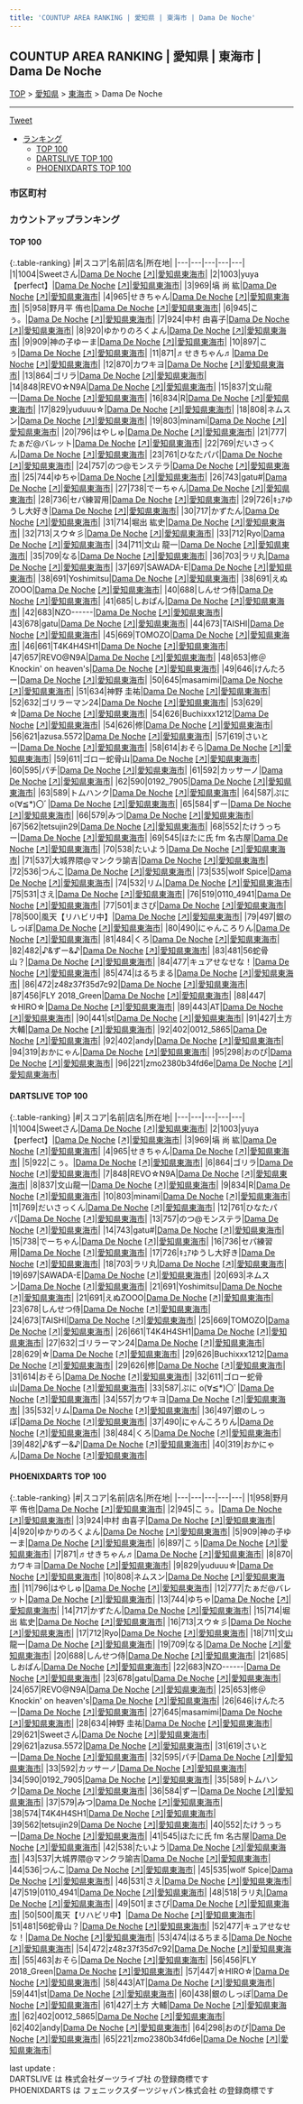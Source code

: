 ```yaml
---
title: 'COUNTUP AREA RANKING | 愛知県 | 東海市 | Dama De Noche'
---
```

## COUNTUP AREA RANKING | 愛知県 | 東海市 | Dama De Noche

[TOP](/darts/rank/) > [愛知県](/darts/rank/愛知県/) > [東海市](/darts/rank/愛知県/東海市/) > Dama De Noche

___

<a href="https://twitter.com/share?ref_src=twsrc%5Etfw" data-text="COUNTUP AREA RANKING | 愛知県東海市Dama De Noche" class="twitter-share-button" data-hashtags="DARTSLIVE,PHOENIXDARTS,darts,ダーツ" data-show-count="false">Tweet</a>

* [ランキング](#カウントアップランキング)
    * [TOP 100](#top-100)
    * [DARTSLIVE TOP 100](#dartslive-top-100)
    * [PHOENIXDARTS TOP 100](#phoenixdarts-top-100)

### 市区町村

<ul>

</ul>

### カウントアップランキング

#### TOP 100



{:.table-ranking}
|#|スコア|名前|店名|所在地|
|---|---|---|---|---|
|1|1004|<span class="rank-name-dl">Sweetさん</span>|<a href="/darts/rank/shops/6911cf3adf3dce3d0d9b047a20a7ba1e.html">Dama De Noche</a> <a href="https://search.dartslive.com/jp/shop/6911cf3adf3dce3d0d9b047a20a7ba1e">[↗]</a>|<a href="/darts/rank/愛知県/東海市">愛知県東海市</a>|
|2|1003|<span class="rank-name-dl">yuya【perfect】</span>|<a href="/darts/rank/shops/6911cf3adf3dce3d0d9b047a20a7ba1e.html">Dama De Noche</a> <a href="https://search.dartslive.com/jp/shop/6911cf3adf3dce3d0d9b047a20a7ba1e">[↗]</a>|<a href="/darts/rank/愛知県/東海市">愛知県東海市</a>|
|3|969|<span class="rank-name-dl">塙 尚 紘</span>|<a href="/darts/rank/shops/6911cf3adf3dce3d0d9b047a20a7ba1e.html">Dama De Noche</a> <a href="https://search.dartslive.com/jp/shop/6911cf3adf3dce3d0d9b047a20a7ba1e">[↗]</a>|<a href="/darts/rank/愛知県/東海市">愛知県東海市</a>|
|4|965|<span class="rank-name-dl">せきちゃん</span>|<a href="/darts/rank/shops/6911cf3adf3dce3d0d9b047a20a7ba1e.html">Dama De Noche</a> <a href="https://search.dartslive.com/jp/shop/6911cf3adf3dce3d0d9b047a20a7ba1e">[↗]</a>|<a href="/darts/rank/愛知県/東海市">愛知県東海市</a>|
|5|958|<span class="rank-name-pd"><span class="pro-icon-pd"></span>野月平 侑也</span>|<a href="/darts/rank/shops/89949.html">Dama De Noche</a> <a href="https://vs.phoenixdarts.com/jp/shop/shopDetailInfo/s_89949?s_seq=89949">[↗]</a>|<a href="/darts/rank/愛知県/東海市">愛知県東海市</a>|
|6|945|<span class="rank-name-pd">こぅ。</span>|<a href="/darts/rank/shops/89949.html">Dama De Noche</a> <a href="https://vs.phoenixdarts.com/jp/shop/shopDetailInfo/s_89949?s_seq=89949">[↗]</a>|<a href="/darts/rank/愛知県/東海市">愛知県東海市</a>|
|7|924|<span class="rank-name-pd"><span class="pro-icon-pd"></span>中村 由喜子</span>|<a href="/darts/rank/shops/89949.html">Dama De Noche</a> <a href="https://vs.phoenixdarts.com/jp/shop/shopDetailInfo/s_89949?s_seq=89949">[↗]</a>|<a href="/darts/rank/愛知県/東海市">愛知県東海市</a>|
|8|920|<span class="rank-name-pd">ゆかりのろくよん</span>|<a href="/darts/rank/shops/89949.html">Dama De Noche</a> <a href="https://vs.phoenixdarts.com/jp/shop/shopDetailInfo/s_89949?s_seq=89949">[↗]</a>|<a href="/darts/rank/愛知県/東海市">愛知県東海市</a>|
|9|909|<span class="rank-name-pd">神の子ゆーま</span>|<a href="/darts/rank/shops/89949.html">Dama De Noche</a> <a href="https://vs.phoenixdarts.com/jp/shop/shopDetailInfo/s_89949?s_seq=89949">[↗]</a>|<a href="/darts/rank/愛知県/東海市">愛知県東海市</a>|
|10|897|<span class="rank-name-pd">こぅ</span>|<a href="/darts/rank/shops/89949.html">Dama De Noche</a> <a href="https://vs.phoenixdarts.com/jp/shop/shopDetailInfo/s_89949?s_seq=89949">[↗]</a>|<a href="/darts/rank/愛知県/東海市">愛知県東海市</a>|
|11|871|<span class="rank-name-pd">♬せきちゃん♬</span>|<a href="/darts/rank/shops/89949.html">Dama De Noche</a> <a href="https://vs.phoenixdarts.com/jp/shop/shopDetailInfo/s_89949?s_seq=89949">[↗]</a>|<a href="/darts/rank/愛知県/東海市">愛知県東海市</a>|
|12|870|<span class="rank-name-pd">カワキヨ</span>|<a href="/darts/rank/shops/89949.html">Dama De Noche</a> <a href="https://vs.phoenixdarts.com/jp/shop/shopDetailInfo/s_89949?s_seq=89949">[↗]</a>|<a href="/darts/rank/愛知県/東海市">愛知県東海市</a>|
|13|864|<span class="rank-name-dl">ゴリラ</span>|<a href="/darts/rank/shops/6911cf3adf3dce3d0d9b047a20a7ba1e.html">Dama De Noche</a> <a href="https://search.dartslive.com/jp/shop/6911cf3adf3dce3d0d9b047a20a7ba1e">[↗]</a>|<a href="/darts/rank/愛知県/東海市">愛知県東海市</a>|
|14|848|<span class="rank-name-dl">REVO☆N9A</span>|<a href="/darts/rank/shops/6911cf3adf3dce3d0d9b047a20a7ba1e.html">Dama De Noche</a> <a href="https://search.dartslive.com/jp/shop/6911cf3adf3dce3d0d9b047a20a7ba1e">[↗]</a>|<a href="/darts/rank/愛知県/東海市">愛知県東海市</a>|
|15|837|<span class="rank-name-dl">文山龍一</span>|<a href="/darts/rank/shops/6911cf3adf3dce3d0d9b047a20a7ba1e.html">Dama De Noche</a> <a href="https://search.dartslive.com/jp/shop/6911cf3adf3dce3d0d9b047a20a7ba1e">[↗]</a>|<a href="/darts/rank/愛知県/東海市">愛知県東海市</a>|
|16|834|<span class="rank-name-dl">R</span>|<a href="/darts/rank/shops/6911cf3adf3dce3d0d9b047a20a7ba1e.html">Dama De Noche</a> <a href="https://search.dartslive.com/jp/shop/6911cf3adf3dce3d0d9b047a20a7ba1e">[↗]</a>|<a href="/darts/rank/愛知県/東海市">愛知県東海市</a>|
|17|829|<span class="rank-name-pd">yuduuu☆</span>|<a href="/darts/rank/shops/89949.html">Dama De Noche</a> <a href="https://vs.phoenixdarts.com/jp/shop/shopDetailInfo/s_89949?s_seq=89949">[↗]</a>|<a href="/darts/rank/愛知県/東海市">愛知県東海市</a>|
|18|808|<span class="rank-name-pd">ネムスン</span>|<a href="/darts/rank/shops/89949.html">Dama De Noche</a> <a href="https://vs.phoenixdarts.com/jp/shop/shopDetailInfo/s_89949?s_seq=89949">[↗]</a>|<a href="/darts/rank/愛知県/東海市">愛知県東海市</a>|
|19|803|<span class="rank-name-dl">minami</span>|<a href="/darts/rank/shops/6911cf3adf3dce3d0d9b047a20a7ba1e.html">Dama De Noche</a> <a href="https://search.dartslive.com/jp/shop/6911cf3adf3dce3d0d9b047a20a7ba1e">[↗]</a>|<a href="/darts/rank/愛知県/東海市">愛知県東海市</a>|
|20|796|<span class="rank-name-pd">はやしゅ</span>|<a href="/darts/rank/shops/89949.html">Dama De Noche</a> <a href="https://vs.phoenixdarts.com/jp/shop/shopDetailInfo/s_89949?s_seq=89949">[↗]</a>|<a href="/darts/rank/愛知県/東海市">愛知県東海市</a>|
|21|777|<span class="rank-name-pd">たぁだ@バレット</span>|<a href="/darts/rank/shops/89949.html">Dama De Noche</a> <a href="https://vs.phoenixdarts.com/jp/shop/shopDetailInfo/s_89949?s_seq=89949">[↗]</a>|<a href="/darts/rank/愛知県/東海市">愛知県東海市</a>|
|22|769|<span class="rank-name-dl">だいさっくん</span>|<a href="/darts/rank/shops/6911cf3adf3dce3d0d9b047a20a7ba1e.html">Dama De Noche</a> <a href="https://search.dartslive.com/jp/shop/6911cf3adf3dce3d0d9b047a20a7ba1e">[↗]</a>|<a href="/darts/rank/愛知県/東海市">愛知県東海市</a>|
|23|761|<span class="rank-name-dl">ひなたパパ</span>|<a href="/darts/rank/shops/6911cf3adf3dce3d0d9b047a20a7ba1e.html">Dama De Noche</a> <a href="https://search.dartslive.com/jp/shop/6911cf3adf3dce3d0d9b047a20a7ba1e">[↗]</a>|<a href="/darts/rank/愛知県/東海市">愛知県東海市</a>|
|24|757|<span class="rank-name-dl">のつ@モンステラ</span>|<a href="/darts/rank/shops/6911cf3adf3dce3d0d9b047a20a7ba1e.html">Dama De Noche</a> <a href="https://search.dartslive.com/jp/shop/6911cf3adf3dce3d0d9b047a20a7ba1e">[↗]</a>|<a href="/darts/rank/愛知県/東海市">愛知県東海市</a>|
|25|744|<span class="rank-name-pd">ゆちゃ</span>|<a href="/darts/rank/shops/89949.html">Dama De Noche</a> <a href="https://vs.phoenixdarts.com/jp/shop/shopDetailInfo/s_89949?s_seq=89949">[↗]</a>|<a href="/darts/rank/愛知県/東海市">愛知県東海市</a>|
|26|743|<span class="rank-name-dl">gatu#</span>|<a href="/darts/rank/shops/6911cf3adf3dce3d0d9b047a20a7ba1e.html">Dama De Noche</a> <a href="https://search.dartslive.com/jp/shop/6911cf3adf3dce3d0d9b047a20a7ba1e">[↗]</a>|<a href="/darts/rank/愛知県/東海市">愛知県東海市</a>|
|27|738|<span class="rank-name-dl">でーちゃん</span>|<a href="/darts/rank/shops/6911cf3adf3dce3d0d9b047a20a7ba1e.html">Dama De Noche</a> <a href="https://search.dartslive.com/jp/shop/6911cf3adf3dce3d0d9b047a20a7ba1e">[↗]</a>|<a href="/darts/rank/愛知県/東海市">愛知県東海市</a>|
|28|736|<span class="rank-name-dl">セパ練習用</span>|<a href="/darts/rank/shops/6911cf3adf3dce3d0d9b047a20a7ba1e.html">Dama De Noche</a> <a href="https://search.dartslive.com/jp/shop/6911cf3adf3dce3d0d9b047a20a7ba1e">[↗]</a>|<a href="/darts/rank/愛知県/東海市">愛知県東海市</a>|
|29|726|<span class="rank-name-dl">ｷｭｱゆうし大好き</span>|<a href="/darts/rank/shops/6911cf3adf3dce3d0d9b047a20a7ba1e.html">Dama De Noche</a> <a href="https://search.dartslive.com/jp/shop/6911cf3adf3dce3d0d9b047a20a7ba1e">[↗]</a>|<a href="/darts/rank/愛知県/東海市">愛知県東海市</a>|
|30|717|<span class="rank-name-pd">かずたん</span>|<a href="/darts/rank/shops/89949.html">Dama De Noche</a> <a href="https://vs.phoenixdarts.com/jp/shop/shopDetailInfo/s_89949?s_seq=89949">[↗]</a>|<a href="/darts/rank/愛知県/東海市">愛知県東海市</a>|
|31|714|<span class="rank-name-pd">堀出 紘史</span>|<a href="/darts/rank/shops/89949.html">Dama De Noche</a> <a href="https://vs.phoenixdarts.com/jp/shop/shopDetailInfo/s_89949?s_seq=89949">[↗]</a>|<a href="/darts/rank/愛知県/東海市">愛知県東海市</a>|
|32|713|<span class="rank-name-pd">スウ☆彡</span>|<a href="/darts/rank/shops/89949.html">Dama De Noche</a> <a href="https://vs.phoenixdarts.com/jp/shop/shopDetailInfo/s_89949?s_seq=89949">[↗]</a>|<a href="/darts/rank/愛知県/東海市">愛知県東海市</a>|
|33|712|<span class="rank-name-pd">Ryo</span>|<a href="/darts/rank/shops/89949.html">Dama De Noche</a> <a href="https://vs.phoenixdarts.com/jp/shop/shopDetailInfo/s_89949?s_seq=89949">[↗]</a>|<a href="/darts/rank/愛知県/東海市">愛知県東海市</a>|
|34|711|<span class="rank-name-pd">文山 龍一</span>|<a href="/darts/rank/shops/89949.html">Dama De Noche</a> <a href="https://vs.phoenixdarts.com/jp/shop/shopDetailInfo/s_89949?s_seq=89949">[↗]</a>|<a href="/darts/rank/愛知県/東海市">愛知県東海市</a>|
|35|709|<span class="rank-name-pd">なる</span>|<a href="/darts/rank/shops/89949.html">Dama De Noche</a> <a href="https://vs.phoenixdarts.com/jp/shop/shopDetailInfo/s_89949?s_seq=89949">[↗]</a>|<a href="/darts/rank/愛知県/東海市">愛知県東海市</a>|
|36|703|<span class="rank-name-dl">ラリ丸</span>|<a href="/darts/rank/shops/6911cf3adf3dce3d0d9b047a20a7ba1e.html">Dama De Noche</a> <a href="https://search.dartslive.com/jp/shop/6911cf3adf3dce3d0d9b047a20a7ba1e">[↗]</a>|<a href="/darts/rank/愛知県/東海市">愛知県東海市</a>|
|37|697|<span class="rank-name-dl">SAWADA-E</span>|<a href="/darts/rank/shops/6911cf3adf3dce3d0d9b047a20a7ba1e.html">Dama De Noche</a> <a href="https://search.dartslive.com/jp/shop/6911cf3adf3dce3d0d9b047a20a7ba1e">[↗]</a>|<a href="/darts/rank/愛知県/東海市">愛知県東海市</a>|
|38|691|<span class="rank-name-dl">Yoshimitsu</span>|<a href="/darts/rank/shops/6911cf3adf3dce3d0d9b047a20a7ba1e.html">Dama De Noche</a> <a href="https://search.dartslive.com/jp/shop/6911cf3adf3dce3d0d9b047a20a7ba1e">[↗]</a>|<a href="/darts/rank/愛知県/東海市">愛知県東海市</a>|
|38|691|<span class="rank-name-dl">えぬZOOO</span>|<a href="/darts/rank/shops/6911cf3adf3dce3d0d9b047a20a7ba1e.html">Dama De Noche</a> <a href="https://search.dartslive.com/jp/shop/6911cf3adf3dce3d0d9b047a20a7ba1e">[↗]</a>|<a href="/darts/rank/愛知県/東海市">愛知県東海市</a>|
|40|688|<span class="rank-name-pd">しんせつ侍</span>|<a href="/darts/rank/shops/89949.html">Dama De Noche</a> <a href="https://vs.phoenixdarts.com/jp/shop/shopDetailInfo/s_89949?s_seq=89949">[↗]</a>|<a href="/darts/rank/愛知県/東海市">愛知県東海市</a>|
|41|685|<span class="rank-name-pd">しおぱん</span>|<a href="/darts/rank/shops/89949.html">Dama De Noche</a> <a href="https://vs.phoenixdarts.com/jp/shop/shopDetailInfo/s_89949?s_seq=89949">[↗]</a>|<a href="/darts/rank/愛知県/東海市">愛知県東海市</a>|
|42|683|<span class="rank-name-pd">NZO------</span>|<a href="/darts/rank/shops/89949.html">Dama De Noche</a> <a href="https://vs.phoenixdarts.com/jp/shop/shopDetailInfo/s_89949?s_seq=89949">[↗]</a>|<a href="/darts/rank/愛知県/東海市">愛知県東海市</a>|
|43|678|<span class="rank-name-pd">gatu</span>|<a href="/darts/rank/shops/89949.html">Dama De Noche</a> <a href="https://vs.phoenixdarts.com/jp/shop/shopDetailInfo/s_89949?s_seq=89949">[↗]</a>|<a href="/darts/rank/愛知県/東海市">愛知県東海市</a>|
|44|673|<span class="rank-name-dl">TAISHI</span>|<a href="/darts/rank/shops/6911cf3adf3dce3d0d9b047a20a7ba1e.html">Dama De Noche</a> <a href="https://search.dartslive.com/jp/shop/6911cf3adf3dce3d0d9b047a20a7ba1e">[↗]</a>|<a href="/darts/rank/愛知県/東海市">愛知県東海市</a>|
|45|669|<span class="rank-name-dl">TOMOZO</span>|<a href="/darts/rank/shops/6911cf3adf3dce3d0d9b047a20a7ba1e.html">Dama De Noche</a> <a href="https://search.dartslive.com/jp/shop/6911cf3adf3dce3d0d9b047a20a7ba1e">[↗]</a>|<a href="/darts/rank/愛知県/東海市">愛知県東海市</a>|
|46|661|<span class="rank-name-dl">T4K4H4SH1</span>|<a href="/darts/rank/shops/6911cf3adf3dce3d0d9b047a20a7ba1e.html">Dama De Noche</a> <a href="https://search.dartslive.com/jp/shop/6911cf3adf3dce3d0d9b047a20a7ba1e">[↗]</a>|<a href="/darts/rank/愛知県/東海市">愛知県東海市</a>|
|47|657|<span class="rank-name-pd">REVO@N9A</span>|<a href="/darts/rank/shops/89949.html">Dama De Noche</a> <a href="https://vs.phoenixdarts.com/jp/shop/shopDetailInfo/s_89949?s_seq=89949">[↗]</a>|<a href="/darts/rank/愛知県/東海市">愛知県東海市</a>|
|48|653|<span class="rank-name-pd">修＠Knockin&#x27; on heaven&#x27;s</span>|<a href="/darts/rank/shops/89949.html">Dama De Noche</a> <a href="https://vs.phoenixdarts.com/jp/shop/shopDetailInfo/s_89949?s_seq=89949">[↗]</a>|<a href="/darts/rank/愛知県/東海市">愛知県東海市</a>|
|49|646|<span class="rank-name-pd">けんたろー</span>|<a href="/darts/rank/shops/89949.html">Dama De Noche</a> <a href="https://vs.phoenixdarts.com/jp/shop/shopDetailInfo/s_89949?s_seq=89949">[↗]</a>|<a href="/darts/rank/愛知県/東海市">愛知県東海市</a>|
|50|645|<span class="rank-name-pd">masamimi</span>|<a href="/darts/rank/shops/89949.html">Dama De Noche</a> <a href="https://vs.phoenixdarts.com/jp/shop/shopDetailInfo/s_89949?s_seq=89949">[↗]</a>|<a href="/darts/rank/愛知県/東海市">愛知県東海市</a>|
|51|634|<span class="rank-name-pd">神野 圭祐</span>|<a href="/darts/rank/shops/89949.html">Dama De Noche</a> <a href="https://vs.phoenixdarts.com/jp/shop/shopDetailInfo/s_89949?s_seq=89949">[↗]</a>|<a href="/darts/rank/愛知県/東海市">愛知県東海市</a>|
|52|632|<span class="rank-name-dl">ゴリラーマン24</span>|<a href="/darts/rank/shops/6911cf3adf3dce3d0d9b047a20a7ba1e.html">Dama De Noche</a> <a href="https://search.dartslive.com/jp/shop/6911cf3adf3dce3d0d9b047a20a7ba1e">[↗]</a>|<a href="/darts/rank/愛知県/東海市">愛知県東海市</a>|
|53|629|<span class="rank-name-dl">☆</span>|<a href="/darts/rank/shops/6911cf3adf3dce3d0d9b047a20a7ba1e.html">Dama De Noche</a> <a href="https://search.dartslive.com/jp/shop/6911cf3adf3dce3d0d9b047a20a7ba1e">[↗]</a>|<a href="/darts/rank/愛知県/東海市">愛知県東海市</a>|
|54|626|<span class="rank-name-dl">Buchixxx1212</span>|<a href="/darts/rank/shops/6911cf3adf3dce3d0d9b047a20a7ba1e.html">Dama De Noche</a> <a href="https://search.dartslive.com/jp/shop/6911cf3adf3dce3d0d9b047a20a7ba1e">[↗]</a>|<a href="/darts/rank/愛知県/東海市">愛知県東海市</a>|
|54|626|<span class="rank-name-dl">修</span>|<a href="/darts/rank/shops/6911cf3adf3dce3d0d9b047a20a7ba1e.html">Dama De Noche</a> <a href="https://search.dartslive.com/jp/shop/6911cf3adf3dce3d0d9b047a20a7ba1e">[↗]</a>|<a href="/darts/rank/愛知県/東海市">愛知県東海市</a>|
|56|621|<span class="rank-name-pd">azusa.5572</span>|<a href="/darts/rank/shops/89949.html">Dama De Noche</a> <a href="https://vs.phoenixdarts.com/jp/shop/shopDetailInfo/s_89949?s_seq=89949">[↗]</a>|<a href="/darts/rank/愛知県/東海市">愛知県東海市</a>|
|57|619|<span class="rank-name-pd">さいとー</span>|<a href="/darts/rank/shops/89949.html">Dama De Noche</a> <a href="https://vs.phoenixdarts.com/jp/shop/shopDetailInfo/s_89949?s_seq=89949">[↗]</a>|<a href="/darts/rank/愛知県/東海市">愛知県東海市</a>|
|58|614|<span class="rank-name-dl">おそら</span>|<a href="/darts/rank/shops/6911cf3adf3dce3d0d9b047a20a7ba1e.html">Dama De Noche</a> <a href="https://search.dartslive.com/jp/shop/6911cf3adf3dce3d0d9b047a20a7ba1e">[↗]</a>|<a href="/darts/rank/愛知県/東海市">愛知県東海市</a>|
|59|611|<span class="rank-name-dl">ゴロー蛇骨山</span>|<a href="/darts/rank/shops/6911cf3adf3dce3d0d9b047a20a7ba1e.html">Dama De Noche</a> <a href="https://search.dartslive.com/jp/shop/6911cf3adf3dce3d0d9b047a20a7ba1e">[↗]</a>|<a href="/darts/rank/愛知県/東海市">愛知県東海市</a>|
|60|595|<span class="rank-name-pd">パチ</span>|<a href="/darts/rank/shops/89949.html">Dama De Noche</a> <a href="https://vs.phoenixdarts.com/jp/shop/shopDetailInfo/s_89949?s_seq=89949">[↗]</a>|<a href="/darts/rank/愛知県/東海市">愛知県東海市</a>|
|61|592|<span class="rank-name-pd">カッサーノ</span>|<a href="/darts/rank/shops/89949.html">Dama De Noche</a> <a href="https://vs.phoenixdarts.com/jp/shop/shopDetailInfo/s_89949?s_seq=89949">[↗]</a>|<a href="/darts/rank/愛知県/東海市">愛知県東海市</a>|
|62|590|<span class="rank-name-pd">0192_7905</span>|<a href="/darts/rank/shops/89949.html">Dama De Noche</a> <a href="https://vs.phoenixdarts.com/jp/shop/shopDetailInfo/s_89949?s_seq=89949">[↗]</a>|<a href="/darts/rank/愛知県/東海市">愛知県東海市</a>|
|63|589|<span class="rank-name-pd">トムハンク</span>|<a href="/darts/rank/shops/89949.html">Dama De Noche</a> <a href="https://vs.phoenixdarts.com/jp/shop/shopDetailInfo/s_89949?s_seq=89949">[↗]</a>|<a href="/darts/rank/愛知県/東海市">愛知県東海市</a>|
|64|587|<span class="rank-name-dl">ぷに o(∀≦*)〇ﾞ</span>|<a href="/darts/rank/shops/6911cf3adf3dce3d0d9b047a20a7ba1e.html">Dama De Noche</a> <a href="https://search.dartslive.com/jp/shop/6911cf3adf3dce3d0d9b047a20a7ba1e">[↗]</a>|<a href="/darts/rank/愛知県/東海市">愛知県東海市</a>|
|65|584|<span class="rank-name-pd">ずー</span>|<a href="/darts/rank/shops/89949.html">Dama De Noche</a> <a href="https://vs.phoenixdarts.com/jp/shop/shopDetailInfo/s_89949?s_seq=89949">[↗]</a>|<a href="/darts/rank/愛知県/東海市">愛知県東海市</a>|
|66|579|<span class="rank-name-pd">みつ</span>|<a href="/darts/rank/shops/89949.html">Dama De Noche</a> <a href="https://vs.phoenixdarts.com/jp/shop/shopDetailInfo/s_89949?s_seq=89949">[↗]</a>|<a href="/darts/rank/愛知県/東海市">愛知県東海市</a>|
|67|562|<span class="rank-name-pd">tetsujin29</span>|<a href="/darts/rank/shops/89949.html">Dama De Noche</a> <a href="https://vs.phoenixdarts.com/jp/shop/shopDetailInfo/s_89949?s_seq=89949">[↗]</a>|<a href="/darts/rank/愛知県/東海市">愛知県東海市</a>|
|68|552|<span class="rank-name-pd">たけうっちー</span>|<a href="/darts/rank/shops/89949.html">Dama De Noche</a> <a href="https://vs.phoenixdarts.com/jp/shop/shopDetailInfo/s_89949?s_seq=89949">[↗]</a>|<a href="/darts/rank/愛知県/東海市">愛知県東海市</a>|
|69|545|<span class="rank-name-pd">ほたに氏 fm 名古屋</span>|<a href="/darts/rank/shops/89949.html">Dama De Noche</a> <a href="https://vs.phoenixdarts.com/jp/shop/shopDetailInfo/s_89949?s_seq=89949">[↗]</a>|<a href="/darts/rank/愛知県/東海市">愛知県東海市</a>|
|70|538|<span class="rank-name-pd">たいよう</span>|<a href="/darts/rank/shops/89949.html">Dama De Noche</a> <a href="https://vs.phoenixdarts.com/jp/shop/shopDetailInfo/s_89949?s_seq=89949">[↗]</a>|<a href="/darts/rank/愛知県/東海市">愛知県東海市</a>|
|71|537|<span class="rank-name-pd">大城界隈@マンクラ諭吉</span>|<a href="/darts/rank/shops/89949.html">Dama De Noche</a> <a href="https://vs.phoenixdarts.com/jp/shop/shopDetailInfo/s_89949?s_seq=89949">[↗]</a>|<a href="/darts/rank/愛知県/東海市">愛知県東海市</a>|
|72|536|<span class="rank-name-pd">つんこ</span>|<a href="/darts/rank/shops/89949.html">Dama De Noche</a> <a href="https://vs.phoenixdarts.com/jp/shop/shopDetailInfo/s_89949?s_seq=89949">[↗]</a>|<a href="/darts/rank/愛知県/東海市">愛知県東海市</a>|
|73|535|<span class="rank-name-pd">wolf Spice</span>|<a href="/darts/rank/shops/89949.html">Dama De Noche</a> <a href="https://vs.phoenixdarts.com/jp/shop/shopDetailInfo/s_89949?s_seq=89949">[↗]</a>|<a href="/darts/rank/愛知県/東海市">愛知県東海市</a>|
|74|532|<span class="rank-name-dl">リム</span>|<a href="/darts/rank/shops/6911cf3adf3dce3d0d9b047a20a7ba1e.html">Dama De Noche</a> <a href="https://search.dartslive.com/jp/shop/6911cf3adf3dce3d0d9b047a20a7ba1e">[↗]</a>|<a href="/darts/rank/愛知県/東海市">愛知県東海市</a>|
|75|531|<span class="rank-name-pd">さえ</span>|<a href="/darts/rank/shops/89949.html">Dama De Noche</a> <a href="https://vs.phoenixdarts.com/jp/shop/shopDetailInfo/s_89949?s_seq=89949">[↗]</a>|<a href="/darts/rank/愛知県/東海市">愛知県東海市</a>|
|76|519|<span class="rank-name-pd">0110_4941</span>|<a href="/darts/rank/shops/89949.html">Dama De Noche</a> <a href="https://vs.phoenixdarts.com/jp/shop/shopDetailInfo/s_89949?s_seq=89949">[↗]</a>|<a href="/darts/rank/愛知県/東海市">愛知県東海市</a>|
|77|501|<span class="rank-name-pd">まさぴ</span>|<a href="/darts/rank/shops/89949.html">Dama De Noche</a> <a href="https://vs.phoenixdarts.com/jp/shop/shopDetailInfo/s_89949?s_seq=89949">[↗]</a>|<a href="/darts/rank/愛知県/東海市">愛知県東海市</a>|
|78|500|<span class="rank-name-pd">風天【リハビリ中】</span>|<a href="/darts/rank/shops/89949.html">Dama De Noche</a> <a href="https://vs.phoenixdarts.com/jp/shop/shopDetailInfo/s_89949?s_seq=89949">[↗]</a>|<a href="/darts/rank/愛知県/東海市">愛知県東海市</a>|
|79|497|<span class="rank-name-dl">銀のしっぽ</span>|<a href="/darts/rank/shops/6911cf3adf3dce3d0d9b047a20a7ba1e.html">Dama De Noche</a> <a href="https://search.dartslive.com/jp/shop/6911cf3adf3dce3d0d9b047a20a7ba1e">[↗]</a>|<a href="/darts/rank/愛知県/東海市">愛知県東海市</a>|
|80|490|<span class="rank-name-dl">にゃんころりん</span>|<a href="/darts/rank/shops/6911cf3adf3dce3d0d9b047a20a7ba1e.html">Dama De Noche</a> <a href="https://search.dartslive.com/jp/shop/6911cf3adf3dce3d0d9b047a20a7ba1e">[↗]</a>|<a href="/darts/rank/愛知県/東海市">愛知県東海市</a>|
|81|484|<span class="rank-name-dl">くろ</span>|<a href="/darts/rank/shops/6911cf3adf3dce3d0d9b047a20a7ba1e.html">Dama De Noche</a> <a href="https://search.dartslive.com/jp/shop/6911cf3adf3dce3d0d9b047a20a7ba1e">[↗]</a>|<a href="/darts/rank/愛知県/東海市">愛知県東海市</a>|
|82|482|<span class="rank-name-dl">♪&amp;ずー&amp;♪</span>|<a href="/darts/rank/shops/6911cf3adf3dce3d0d9b047a20a7ba1e.html">Dama De Noche</a> <a href="https://search.dartslive.com/jp/shop/6911cf3adf3dce3d0d9b047a20a7ba1e">[↗]</a>|<a href="/darts/rank/愛知県/東海市">愛知県東海市</a>|
|83|481|<span class="rank-name-pd">56蛇骨山？</span>|<a href="/darts/rank/shops/89949.html">Dama De Noche</a> <a href="https://vs.phoenixdarts.com/jp/shop/shopDetailInfo/s_89949?s_seq=89949">[↗]</a>|<a href="/darts/rank/愛知県/東海市">愛知県東海市</a>|
|84|477|<span class="rank-name-pd">キュアせなせな！</span>|<a href="/darts/rank/shops/89949.html">Dama De Noche</a> <a href="https://vs.phoenixdarts.com/jp/shop/shopDetailInfo/s_89949?s_seq=89949">[↗]</a>|<a href="/darts/rank/愛知県/東海市">愛知県東海市</a>|
|85|474|<span class="rank-name-pd">はるちまる</span>|<a href="/darts/rank/shops/89949.html">Dama De Noche</a> <a href="https://vs.phoenixdarts.com/jp/shop/shopDetailInfo/s_89949?s_seq=89949">[↗]</a>|<a href="/darts/rank/愛知県/東海市">愛知県東海市</a>|
|86|472|<span class="rank-name-pd">z48z37f35d7c92</span>|<a href="/darts/rank/shops/89949.html">Dama De Noche</a> <a href="https://vs.phoenixdarts.com/jp/shop/shopDetailInfo/s_89949?s_seq=89949">[↗]</a>|<a href="/darts/rank/愛知県/東海市">愛知県東海市</a>|
|87|456|<span class="rank-name-pd">FLY 2018_Green</span>|<a href="/darts/rank/shops/89949.html">Dama De Noche</a> <a href="https://vs.phoenixdarts.com/jp/shop/shopDetailInfo/s_89949?s_seq=89949">[↗]</a>|<a href="/darts/rank/愛知県/東海市">愛知県東海市</a>|
|88|447|<span class="rank-name-pd">☆HIRO☆</span>|<a href="/darts/rank/shops/89949.html">Dama De Noche</a> <a href="https://vs.phoenixdarts.com/jp/shop/shopDetailInfo/s_89949?s_seq=89949">[↗]</a>|<a href="/darts/rank/愛知県/東海市">愛知県東海市</a>|
|89|443|<span class="rank-name-pd">AT</span>|<a href="/darts/rank/shops/89949.html">Dama De Noche</a> <a href="https://vs.phoenixdarts.com/jp/shop/shopDetailInfo/s_89949?s_seq=89949">[↗]</a>|<a href="/darts/rank/愛知県/東海市">愛知県東海市</a>|
|90|441|<span class="rank-name-pd">st</span>|<a href="/darts/rank/shops/89949.html">Dama De Noche</a> <a href="https://vs.phoenixdarts.com/jp/shop/shopDetailInfo/s_89949?s_seq=89949">[↗]</a>|<a href="/darts/rank/愛知県/東海市">愛知県東海市</a>|
|91|427|<span class="rank-name-pd"><span class="pro-icon-pd"></span>土方 大輔</span>|<a href="/darts/rank/shops/89949.html">Dama De Noche</a> <a href="https://vs.phoenixdarts.com/jp/shop/shopDetailInfo/s_89949?s_seq=89949">[↗]</a>|<a href="/darts/rank/愛知県/東海市">愛知県東海市</a>|
|92|402|<span class="rank-name-pd">0012_5865</span>|<a href="/darts/rank/shops/89949.html">Dama De Noche</a> <a href="https://vs.phoenixdarts.com/jp/shop/shopDetailInfo/s_89949?s_seq=89949">[↗]</a>|<a href="/darts/rank/愛知県/東海市">愛知県東海市</a>|
|92|402|<span class="rank-name-pd">andy</span>|<a href="/darts/rank/shops/89949.html">Dama De Noche</a> <a href="https://vs.phoenixdarts.com/jp/shop/shopDetailInfo/s_89949?s_seq=89949">[↗]</a>|<a href="/darts/rank/愛知県/東海市">愛知県東海市</a>|
|94|319|<span class="rank-name-dl">おかにゃん</span>|<a href="/darts/rank/shops/6911cf3adf3dce3d0d9b047a20a7ba1e.html">Dama De Noche</a> <a href="https://search.dartslive.com/jp/shop/6911cf3adf3dce3d0d9b047a20a7ba1e">[↗]</a>|<a href="/darts/rank/愛知県/東海市">愛知県東海市</a>|
|95|298|<span class="rank-name-pd">おのぴ</span>|<a href="/darts/rank/shops/89949.html">Dama De Noche</a> <a href="https://vs.phoenixdarts.com/jp/shop/shopDetailInfo/s_89949?s_seq=89949">[↗]</a>|<a href="/darts/rank/愛知県/東海市">愛知県東海市</a>|
|96|221|<span class="rank-name-pd">zmo2380b34fd6e</span>|<a href="/darts/rank/shops/89949.html">Dama De Noche</a> <a href="https://vs.phoenixdarts.com/jp/shop/shopDetailInfo/s_89949?s_seq=89949">[↗]</a>|<a href="/darts/rank/愛知県/東海市">愛知県東海市</a>|


#### DARTSLIVE TOP 100



{:.table-ranking}
|#|スコア|名前|店名|所在地|
|---|---|---|---|---|
|1|1004|<span class="rank-name-dl">Sweetさん</span>|<a href="/darts/rank/shops/6911cf3adf3dce3d0d9b047a20a7ba1e.html">Dama De Noche</a> <a href="https://search.dartslive.com/jp/shop/6911cf3adf3dce3d0d9b047a20a7ba1e">[↗]</a>|<a href="/darts/rank/愛知県/東海市">愛知県東海市</a>|
|2|1003|<span class="rank-name-dl">yuya【perfect】</span>|<a href="/darts/rank/shops/6911cf3adf3dce3d0d9b047a20a7ba1e.html">Dama De Noche</a> <a href="https://search.dartslive.com/jp/shop/6911cf3adf3dce3d0d9b047a20a7ba1e">[↗]</a>|<a href="/darts/rank/愛知県/東海市">愛知県東海市</a>|
|3|969|<span class="rank-name-dl">塙 尚 紘</span>|<a href="/darts/rank/shops/6911cf3adf3dce3d0d9b047a20a7ba1e.html">Dama De Noche</a> <a href="https://search.dartslive.com/jp/shop/6911cf3adf3dce3d0d9b047a20a7ba1e">[↗]</a>|<a href="/darts/rank/愛知県/東海市">愛知県東海市</a>|
|4|965|<span class="rank-name-dl">せきちゃん</span>|<a href="/darts/rank/shops/6911cf3adf3dce3d0d9b047a20a7ba1e.html">Dama De Noche</a> <a href="https://search.dartslive.com/jp/shop/6911cf3adf3dce3d0d9b047a20a7ba1e">[↗]</a>|<a href="/darts/rank/愛知県/東海市">愛知県東海市</a>|
|5|922|<span class="rank-name-dl">こぅ。</span>|<a href="/darts/rank/shops/6911cf3adf3dce3d0d9b047a20a7ba1e.html">Dama De Noche</a> <a href="https://search.dartslive.com/jp/shop/6911cf3adf3dce3d0d9b047a20a7ba1e">[↗]</a>|<a href="/darts/rank/愛知県/東海市">愛知県東海市</a>|
|6|864|<span class="rank-name-dl">ゴリラ</span>|<a href="/darts/rank/shops/6911cf3adf3dce3d0d9b047a20a7ba1e.html">Dama De Noche</a> <a href="https://search.dartslive.com/jp/shop/6911cf3adf3dce3d0d9b047a20a7ba1e">[↗]</a>|<a href="/darts/rank/愛知県/東海市">愛知県東海市</a>|
|7|848|<span class="rank-name-dl">REVO☆N9A</span>|<a href="/darts/rank/shops/6911cf3adf3dce3d0d9b047a20a7ba1e.html">Dama De Noche</a> <a href="https://search.dartslive.com/jp/shop/6911cf3adf3dce3d0d9b047a20a7ba1e">[↗]</a>|<a href="/darts/rank/愛知県/東海市">愛知県東海市</a>|
|8|837|<span class="rank-name-dl">文山龍一</span>|<a href="/darts/rank/shops/6911cf3adf3dce3d0d9b047a20a7ba1e.html">Dama De Noche</a> <a href="https://search.dartslive.com/jp/shop/6911cf3adf3dce3d0d9b047a20a7ba1e">[↗]</a>|<a href="/darts/rank/愛知県/東海市">愛知県東海市</a>|
|9|834|<span class="rank-name-dl">R</span>|<a href="/darts/rank/shops/6911cf3adf3dce3d0d9b047a20a7ba1e.html">Dama De Noche</a> <a href="https://search.dartslive.com/jp/shop/6911cf3adf3dce3d0d9b047a20a7ba1e">[↗]</a>|<a href="/darts/rank/愛知県/東海市">愛知県東海市</a>|
|10|803|<span class="rank-name-dl">minami</span>|<a href="/darts/rank/shops/6911cf3adf3dce3d0d9b047a20a7ba1e.html">Dama De Noche</a> <a href="https://search.dartslive.com/jp/shop/6911cf3adf3dce3d0d9b047a20a7ba1e">[↗]</a>|<a href="/darts/rank/愛知県/東海市">愛知県東海市</a>|
|11|769|<span class="rank-name-dl">だいさっくん</span>|<a href="/darts/rank/shops/6911cf3adf3dce3d0d9b047a20a7ba1e.html">Dama De Noche</a> <a href="https://search.dartslive.com/jp/shop/6911cf3adf3dce3d0d9b047a20a7ba1e">[↗]</a>|<a href="/darts/rank/愛知県/東海市">愛知県東海市</a>|
|12|761|<span class="rank-name-dl">ひなたパパ</span>|<a href="/darts/rank/shops/6911cf3adf3dce3d0d9b047a20a7ba1e.html">Dama De Noche</a> <a href="https://search.dartslive.com/jp/shop/6911cf3adf3dce3d0d9b047a20a7ba1e">[↗]</a>|<a href="/darts/rank/愛知県/東海市">愛知県東海市</a>|
|13|757|<span class="rank-name-dl">のつ@モンステラ</span>|<a href="/darts/rank/shops/6911cf3adf3dce3d0d9b047a20a7ba1e.html">Dama De Noche</a> <a href="https://search.dartslive.com/jp/shop/6911cf3adf3dce3d0d9b047a20a7ba1e">[↗]</a>|<a href="/darts/rank/愛知県/東海市">愛知県東海市</a>|
|14|743|<span class="rank-name-dl">gatu#</span>|<a href="/darts/rank/shops/6911cf3adf3dce3d0d9b047a20a7ba1e.html">Dama De Noche</a> <a href="https://search.dartslive.com/jp/shop/6911cf3adf3dce3d0d9b047a20a7ba1e">[↗]</a>|<a href="/darts/rank/愛知県/東海市">愛知県東海市</a>|
|15|738|<span class="rank-name-dl">でーちゃん</span>|<a href="/darts/rank/shops/6911cf3adf3dce3d0d9b047a20a7ba1e.html">Dama De Noche</a> <a href="https://search.dartslive.com/jp/shop/6911cf3adf3dce3d0d9b047a20a7ba1e">[↗]</a>|<a href="/darts/rank/愛知県/東海市">愛知県東海市</a>|
|16|736|<span class="rank-name-dl">セパ練習用</span>|<a href="/darts/rank/shops/6911cf3adf3dce3d0d9b047a20a7ba1e.html">Dama De Noche</a> <a href="https://search.dartslive.com/jp/shop/6911cf3adf3dce3d0d9b047a20a7ba1e">[↗]</a>|<a href="/darts/rank/愛知県/東海市">愛知県東海市</a>|
|17|726|<span class="rank-name-dl">ｷｭｱゆうし大好き</span>|<a href="/darts/rank/shops/6911cf3adf3dce3d0d9b047a20a7ba1e.html">Dama De Noche</a> <a href="https://search.dartslive.com/jp/shop/6911cf3adf3dce3d0d9b047a20a7ba1e">[↗]</a>|<a href="/darts/rank/愛知県/東海市">愛知県東海市</a>|
|18|703|<span class="rank-name-dl">ラリ丸</span>|<a href="/darts/rank/shops/6911cf3adf3dce3d0d9b047a20a7ba1e.html">Dama De Noche</a> <a href="https://search.dartslive.com/jp/shop/6911cf3adf3dce3d0d9b047a20a7ba1e">[↗]</a>|<a href="/darts/rank/愛知県/東海市">愛知県東海市</a>|
|19|697|<span class="rank-name-dl">SAWADA-E</span>|<a href="/darts/rank/shops/6911cf3adf3dce3d0d9b047a20a7ba1e.html">Dama De Noche</a> <a href="https://search.dartslive.com/jp/shop/6911cf3adf3dce3d0d9b047a20a7ba1e">[↗]</a>|<a href="/darts/rank/愛知県/東海市">愛知県東海市</a>|
|20|693|<span class="rank-name-dl">ネムスン</span>|<a href="/darts/rank/shops/6911cf3adf3dce3d0d9b047a20a7ba1e.html">Dama De Noche</a> <a href="https://search.dartslive.com/jp/shop/6911cf3adf3dce3d0d9b047a20a7ba1e">[↗]</a>|<a href="/darts/rank/愛知県/東海市">愛知県東海市</a>|
|21|691|<span class="rank-name-dl">Yoshimitsu</span>|<a href="/darts/rank/shops/6911cf3adf3dce3d0d9b047a20a7ba1e.html">Dama De Noche</a> <a href="https://search.dartslive.com/jp/shop/6911cf3adf3dce3d0d9b047a20a7ba1e">[↗]</a>|<a href="/darts/rank/愛知県/東海市">愛知県東海市</a>|
|21|691|<span class="rank-name-dl">えぬZOOO</span>|<a href="/darts/rank/shops/6911cf3adf3dce3d0d9b047a20a7ba1e.html">Dama De Noche</a> <a href="https://search.dartslive.com/jp/shop/6911cf3adf3dce3d0d9b047a20a7ba1e">[↗]</a>|<a href="/darts/rank/愛知県/東海市">愛知県東海市</a>|
|23|678|<span class="rank-name-dl">しんせつ侍</span>|<a href="/darts/rank/shops/6911cf3adf3dce3d0d9b047a20a7ba1e.html">Dama De Noche</a> <a href="https://search.dartslive.com/jp/shop/6911cf3adf3dce3d0d9b047a20a7ba1e">[↗]</a>|<a href="/darts/rank/愛知県/東海市">愛知県東海市</a>|
|24|673|<span class="rank-name-dl">TAISHI</span>|<a href="/darts/rank/shops/6911cf3adf3dce3d0d9b047a20a7ba1e.html">Dama De Noche</a> <a href="https://search.dartslive.com/jp/shop/6911cf3adf3dce3d0d9b047a20a7ba1e">[↗]</a>|<a href="/darts/rank/愛知県/東海市">愛知県東海市</a>|
|25|669|<span class="rank-name-dl">TOMOZO</span>|<a href="/darts/rank/shops/6911cf3adf3dce3d0d9b047a20a7ba1e.html">Dama De Noche</a> <a href="https://search.dartslive.com/jp/shop/6911cf3adf3dce3d0d9b047a20a7ba1e">[↗]</a>|<a href="/darts/rank/愛知県/東海市">愛知県東海市</a>|
|26|661|<span class="rank-name-dl">T4K4H4SH1</span>|<a href="/darts/rank/shops/6911cf3adf3dce3d0d9b047a20a7ba1e.html">Dama De Noche</a> <a href="https://search.dartslive.com/jp/shop/6911cf3adf3dce3d0d9b047a20a7ba1e">[↗]</a>|<a href="/darts/rank/愛知県/東海市">愛知県東海市</a>|
|27|632|<span class="rank-name-dl">ゴリラーマン24</span>|<a href="/darts/rank/shops/6911cf3adf3dce3d0d9b047a20a7ba1e.html">Dama De Noche</a> <a href="https://search.dartslive.com/jp/shop/6911cf3adf3dce3d0d9b047a20a7ba1e">[↗]</a>|<a href="/darts/rank/愛知県/東海市">愛知県東海市</a>|
|28|629|<span class="rank-name-dl">☆</span>|<a href="/darts/rank/shops/6911cf3adf3dce3d0d9b047a20a7ba1e.html">Dama De Noche</a> <a href="https://search.dartslive.com/jp/shop/6911cf3adf3dce3d0d9b047a20a7ba1e">[↗]</a>|<a href="/darts/rank/愛知県/東海市">愛知県東海市</a>|
|29|626|<span class="rank-name-dl">Buchixxx1212</span>|<a href="/darts/rank/shops/6911cf3adf3dce3d0d9b047a20a7ba1e.html">Dama De Noche</a> <a href="https://search.dartslive.com/jp/shop/6911cf3adf3dce3d0d9b047a20a7ba1e">[↗]</a>|<a href="/darts/rank/愛知県/東海市">愛知県東海市</a>|
|29|626|<span class="rank-name-dl">修</span>|<a href="/darts/rank/shops/6911cf3adf3dce3d0d9b047a20a7ba1e.html">Dama De Noche</a> <a href="https://search.dartslive.com/jp/shop/6911cf3adf3dce3d0d9b047a20a7ba1e">[↗]</a>|<a href="/darts/rank/愛知県/東海市">愛知県東海市</a>|
|31|614|<span class="rank-name-dl">おそら</span>|<a href="/darts/rank/shops/6911cf3adf3dce3d0d9b047a20a7ba1e.html">Dama De Noche</a> <a href="https://search.dartslive.com/jp/shop/6911cf3adf3dce3d0d9b047a20a7ba1e">[↗]</a>|<a href="/darts/rank/愛知県/東海市">愛知県東海市</a>|
|32|611|<span class="rank-name-dl">ゴロー蛇骨山</span>|<a href="/darts/rank/shops/6911cf3adf3dce3d0d9b047a20a7ba1e.html">Dama De Noche</a> <a href="https://search.dartslive.com/jp/shop/6911cf3adf3dce3d0d9b047a20a7ba1e">[↗]</a>|<a href="/darts/rank/愛知県/東海市">愛知県東海市</a>|
|33|587|<span class="rank-name-dl">ぷに o(∀≦*)〇ﾞ</span>|<a href="/darts/rank/shops/6911cf3adf3dce3d0d9b047a20a7ba1e.html">Dama De Noche</a> <a href="https://search.dartslive.com/jp/shop/6911cf3adf3dce3d0d9b047a20a7ba1e">[↗]</a>|<a href="/darts/rank/愛知県/東海市">愛知県東海市</a>|
|34|557|<span class="rank-name-dl">カワキヨ</span>|<a href="/darts/rank/shops/6911cf3adf3dce3d0d9b047a20a7ba1e.html">Dama De Noche</a> <a href="https://search.dartslive.com/jp/shop/6911cf3adf3dce3d0d9b047a20a7ba1e">[↗]</a>|<a href="/darts/rank/愛知県/東海市">愛知県東海市</a>|
|35|532|<span class="rank-name-dl">リム</span>|<a href="/darts/rank/shops/6911cf3adf3dce3d0d9b047a20a7ba1e.html">Dama De Noche</a> <a href="https://search.dartslive.com/jp/shop/6911cf3adf3dce3d0d9b047a20a7ba1e">[↗]</a>|<a href="/darts/rank/愛知県/東海市">愛知県東海市</a>|
|36|497|<span class="rank-name-dl">銀のしっぽ</span>|<a href="/darts/rank/shops/6911cf3adf3dce3d0d9b047a20a7ba1e.html">Dama De Noche</a> <a href="https://search.dartslive.com/jp/shop/6911cf3adf3dce3d0d9b047a20a7ba1e">[↗]</a>|<a href="/darts/rank/愛知県/東海市">愛知県東海市</a>|
|37|490|<span class="rank-name-dl">にゃんころりん</span>|<a href="/darts/rank/shops/6911cf3adf3dce3d0d9b047a20a7ba1e.html">Dama De Noche</a> <a href="https://search.dartslive.com/jp/shop/6911cf3adf3dce3d0d9b047a20a7ba1e">[↗]</a>|<a href="/darts/rank/愛知県/東海市">愛知県東海市</a>|
|38|484|<span class="rank-name-dl">くろ</span>|<a href="/darts/rank/shops/6911cf3adf3dce3d0d9b047a20a7ba1e.html">Dama De Noche</a> <a href="https://search.dartslive.com/jp/shop/6911cf3adf3dce3d0d9b047a20a7ba1e">[↗]</a>|<a href="/darts/rank/愛知県/東海市">愛知県東海市</a>|
|39|482|<span class="rank-name-dl">♪&amp;ずー&amp;♪</span>|<a href="/darts/rank/shops/6911cf3adf3dce3d0d9b047a20a7ba1e.html">Dama De Noche</a> <a href="https://search.dartslive.com/jp/shop/6911cf3adf3dce3d0d9b047a20a7ba1e">[↗]</a>|<a href="/darts/rank/愛知県/東海市">愛知県東海市</a>|
|40|319|<span class="rank-name-dl">おかにゃん</span>|<a href="/darts/rank/shops/6911cf3adf3dce3d0d9b047a20a7ba1e.html">Dama De Noche</a> <a href="https://search.dartslive.com/jp/shop/6911cf3adf3dce3d0d9b047a20a7ba1e">[↗]</a>|<a href="/darts/rank/愛知県/東海市">愛知県東海市</a>|


#### PHOENIXDARTS TOP 100



{:.table-ranking}
|#|スコア|名前|店名|所在地|
|---|---|---|---|---|
|1|958|<span class="rank-name-pd"><span class="pro-icon-pd"></span>野月平 侑也</span>|<a href="/darts/rank/shops/89949.html">Dama De Noche</a> <a href="https://vs.phoenixdarts.com/jp/shop/shopDetailInfo/s_89949?s_seq=89949">[↗]</a>|<a href="/darts/rank/愛知県/東海市">愛知県東海市</a>|
|2|945|<span class="rank-name-pd">こぅ。</span>|<a href="/darts/rank/shops/89949.html">Dama De Noche</a> <a href="https://vs.phoenixdarts.com/jp/shop/shopDetailInfo/s_89949?s_seq=89949">[↗]</a>|<a href="/darts/rank/愛知県/東海市">愛知県東海市</a>|
|3|924|<span class="rank-name-pd"><span class="pro-icon-pd"></span>中村 由喜子</span>|<a href="/darts/rank/shops/89949.html">Dama De Noche</a> <a href="https://vs.phoenixdarts.com/jp/shop/shopDetailInfo/s_89949?s_seq=89949">[↗]</a>|<a href="/darts/rank/愛知県/東海市">愛知県東海市</a>|
|4|920|<span class="rank-name-pd">ゆかりのろくよん</span>|<a href="/darts/rank/shops/89949.html">Dama De Noche</a> <a href="https://vs.phoenixdarts.com/jp/shop/shopDetailInfo/s_89949?s_seq=89949">[↗]</a>|<a href="/darts/rank/愛知県/東海市">愛知県東海市</a>|
|5|909|<span class="rank-name-pd">神の子ゆーま</span>|<a href="/darts/rank/shops/89949.html">Dama De Noche</a> <a href="https://vs.phoenixdarts.com/jp/shop/shopDetailInfo/s_89949?s_seq=89949">[↗]</a>|<a href="/darts/rank/愛知県/東海市">愛知県東海市</a>|
|6|897|<span class="rank-name-pd">こぅ</span>|<a href="/darts/rank/shops/89949.html">Dama De Noche</a> <a href="https://vs.phoenixdarts.com/jp/shop/shopDetailInfo/s_89949?s_seq=89949">[↗]</a>|<a href="/darts/rank/愛知県/東海市">愛知県東海市</a>|
|7|871|<span class="rank-name-pd">♬せきちゃん♬</span>|<a href="/darts/rank/shops/89949.html">Dama De Noche</a> <a href="https://vs.phoenixdarts.com/jp/shop/shopDetailInfo/s_89949?s_seq=89949">[↗]</a>|<a href="/darts/rank/愛知県/東海市">愛知県東海市</a>|
|8|870|<span class="rank-name-pd">カワキヨ</span>|<a href="/darts/rank/shops/89949.html">Dama De Noche</a> <a href="https://vs.phoenixdarts.com/jp/shop/shopDetailInfo/s_89949?s_seq=89949">[↗]</a>|<a href="/darts/rank/愛知県/東海市">愛知県東海市</a>|
|9|829|<span class="rank-name-pd">yuduuu☆</span>|<a href="/darts/rank/shops/89949.html">Dama De Noche</a> <a href="https://vs.phoenixdarts.com/jp/shop/shopDetailInfo/s_89949?s_seq=89949">[↗]</a>|<a href="/darts/rank/愛知県/東海市">愛知県東海市</a>|
|10|808|<span class="rank-name-pd">ネムスン</span>|<a href="/darts/rank/shops/89949.html">Dama De Noche</a> <a href="https://vs.phoenixdarts.com/jp/shop/shopDetailInfo/s_89949?s_seq=89949">[↗]</a>|<a href="/darts/rank/愛知県/東海市">愛知県東海市</a>|
|11|796|<span class="rank-name-pd">はやしゅ</span>|<a href="/darts/rank/shops/89949.html">Dama De Noche</a> <a href="https://vs.phoenixdarts.com/jp/shop/shopDetailInfo/s_89949?s_seq=89949">[↗]</a>|<a href="/darts/rank/愛知県/東海市">愛知県東海市</a>|
|12|777|<span class="rank-name-pd">たぁだ@バレット</span>|<a href="/darts/rank/shops/89949.html">Dama De Noche</a> <a href="https://vs.phoenixdarts.com/jp/shop/shopDetailInfo/s_89949?s_seq=89949">[↗]</a>|<a href="/darts/rank/愛知県/東海市">愛知県東海市</a>|
|13|744|<span class="rank-name-pd">ゆちゃ</span>|<a href="/darts/rank/shops/89949.html">Dama De Noche</a> <a href="https://vs.phoenixdarts.com/jp/shop/shopDetailInfo/s_89949?s_seq=89949">[↗]</a>|<a href="/darts/rank/愛知県/東海市">愛知県東海市</a>|
|14|717|<span class="rank-name-pd">かずたん</span>|<a href="/darts/rank/shops/89949.html">Dama De Noche</a> <a href="https://vs.phoenixdarts.com/jp/shop/shopDetailInfo/s_89949?s_seq=89949">[↗]</a>|<a href="/darts/rank/愛知県/東海市">愛知県東海市</a>|
|15|714|<span class="rank-name-pd">堀出 紘史</span>|<a href="/darts/rank/shops/89949.html">Dama De Noche</a> <a href="https://vs.phoenixdarts.com/jp/shop/shopDetailInfo/s_89949?s_seq=89949">[↗]</a>|<a href="/darts/rank/愛知県/東海市">愛知県東海市</a>|
|16|713|<span class="rank-name-pd">スウ☆彡</span>|<a href="/darts/rank/shops/89949.html">Dama De Noche</a> <a href="https://vs.phoenixdarts.com/jp/shop/shopDetailInfo/s_89949?s_seq=89949">[↗]</a>|<a href="/darts/rank/愛知県/東海市">愛知県東海市</a>|
|17|712|<span class="rank-name-pd">Ryo</span>|<a href="/darts/rank/shops/89949.html">Dama De Noche</a> <a href="https://vs.phoenixdarts.com/jp/shop/shopDetailInfo/s_89949?s_seq=89949">[↗]</a>|<a href="/darts/rank/愛知県/東海市">愛知県東海市</a>|
|18|711|<span class="rank-name-pd">文山 龍一</span>|<a href="/darts/rank/shops/89949.html">Dama De Noche</a> <a href="https://vs.phoenixdarts.com/jp/shop/shopDetailInfo/s_89949?s_seq=89949">[↗]</a>|<a href="/darts/rank/愛知県/東海市">愛知県東海市</a>|
|19|709|<span class="rank-name-pd">なる</span>|<a href="/darts/rank/shops/89949.html">Dama De Noche</a> <a href="https://vs.phoenixdarts.com/jp/shop/shopDetailInfo/s_89949?s_seq=89949">[↗]</a>|<a href="/darts/rank/愛知県/東海市">愛知県東海市</a>|
|20|688|<span class="rank-name-pd">しんせつ侍</span>|<a href="/darts/rank/shops/89949.html">Dama De Noche</a> <a href="https://vs.phoenixdarts.com/jp/shop/shopDetailInfo/s_89949?s_seq=89949">[↗]</a>|<a href="/darts/rank/愛知県/東海市">愛知県東海市</a>|
|21|685|<span class="rank-name-pd">しおぱん</span>|<a href="/darts/rank/shops/89949.html">Dama De Noche</a> <a href="https://vs.phoenixdarts.com/jp/shop/shopDetailInfo/s_89949?s_seq=89949">[↗]</a>|<a href="/darts/rank/愛知県/東海市">愛知県東海市</a>|
|22|683|<span class="rank-name-pd">NZO------</span>|<a href="/darts/rank/shops/89949.html">Dama De Noche</a> <a href="https://vs.phoenixdarts.com/jp/shop/shopDetailInfo/s_89949?s_seq=89949">[↗]</a>|<a href="/darts/rank/愛知県/東海市">愛知県東海市</a>|
|23|678|<span class="rank-name-pd">gatu</span>|<a href="/darts/rank/shops/89949.html">Dama De Noche</a> <a href="https://vs.phoenixdarts.com/jp/shop/shopDetailInfo/s_89949?s_seq=89949">[↗]</a>|<a href="/darts/rank/愛知県/東海市">愛知県東海市</a>|
|24|657|<span class="rank-name-pd">REVO@N9A</span>|<a href="/darts/rank/shops/89949.html">Dama De Noche</a> <a href="https://vs.phoenixdarts.com/jp/shop/shopDetailInfo/s_89949?s_seq=89949">[↗]</a>|<a href="/darts/rank/愛知県/東海市">愛知県東海市</a>|
|25|653|<span class="rank-name-pd">修＠Knockin&#x27; on heaven&#x27;s</span>|<a href="/darts/rank/shops/89949.html">Dama De Noche</a> <a href="https://vs.phoenixdarts.com/jp/shop/shopDetailInfo/s_89949?s_seq=89949">[↗]</a>|<a href="/darts/rank/愛知県/東海市">愛知県東海市</a>|
|26|646|<span class="rank-name-pd">けんたろー</span>|<a href="/darts/rank/shops/89949.html">Dama De Noche</a> <a href="https://vs.phoenixdarts.com/jp/shop/shopDetailInfo/s_89949?s_seq=89949">[↗]</a>|<a href="/darts/rank/愛知県/東海市">愛知県東海市</a>|
|27|645|<span class="rank-name-pd">masamimi</span>|<a href="/darts/rank/shops/89949.html">Dama De Noche</a> <a href="https://vs.phoenixdarts.com/jp/shop/shopDetailInfo/s_89949?s_seq=89949">[↗]</a>|<a href="/darts/rank/愛知県/東海市">愛知県東海市</a>|
|28|634|<span class="rank-name-pd">神野 圭祐</span>|<a href="/darts/rank/shops/89949.html">Dama De Noche</a> <a href="https://vs.phoenixdarts.com/jp/shop/shopDetailInfo/s_89949?s_seq=89949">[↗]</a>|<a href="/darts/rank/愛知県/東海市">愛知県東海市</a>|
|29|621|<span class="rank-name-pd">Sweetさん</span>|<a href="/darts/rank/shops/89949.html">Dama De Noche</a> <a href="https://vs.phoenixdarts.com/jp/shop/shopDetailInfo/s_89949?s_seq=89949">[↗]</a>|<a href="/darts/rank/愛知県/東海市">愛知県東海市</a>|
|29|621|<span class="rank-name-pd">azusa.5572</span>|<a href="/darts/rank/shops/89949.html">Dama De Noche</a> <a href="https://vs.phoenixdarts.com/jp/shop/shopDetailInfo/s_89949?s_seq=89949">[↗]</a>|<a href="/darts/rank/愛知県/東海市">愛知県東海市</a>|
|31|619|<span class="rank-name-pd">さいとー</span>|<a href="/darts/rank/shops/89949.html">Dama De Noche</a> <a href="https://vs.phoenixdarts.com/jp/shop/shopDetailInfo/s_89949?s_seq=89949">[↗]</a>|<a href="/darts/rank/愛知県/東海市">愛知県東海市</a>|
|32|595|<span class="rank-name-pd">パチ</span>|<a href="/darts/rank/shops/89949.html">Dama De Noche</a> <a href="https://vs.phoenixdarts.com/jp/shop/shopDetailInfo/s_89949?s_seq=89949">[↗]</a>|<a href="/darts/rank/愛知県/東海市">愛知県東海市</a>|
|33|592|<span class="rank-name-pd">カッサーノ</span>|<a href="/darts/rank/shops/89949.html">Dama De Noche</a> <a href="https://vs.phoenixdarts.com/jp/shop/shopDetailInfo/s_89949?s_seq=89949">[↗]</a>|<a href="/darts/rank/愛知県/東海市">愛知県東海市</a>|
|34|590|<span class="rank-name-pd">0192_7905</span>|<a href="/darts/rank/shops/89949.html">Dama De Noche</a> <a href="https://vs.phoenixdarts.com/jp/shop/shopDetailInfo/s_89949?s_seq=89949">[↗]</a>|<a href="/darts/rank/愛知県/東海市">愛知県東海市</a>|
|35|589|<span class="rank-name-pd">トムハンク</span>|<a href="/darts/rank/shops/89949.html">Dama De Noche</a> <a href="https://vs.phoenixdarts.com/jp/shop/shopDetailInfo/s_89949?s_seq=89949">[↗]</a>|<a href="/darts/rank/愛知県/東海市">愛知県東海市</a>|
|36|584|<span class="rank-name-pd">ずー</span>|<a href="/darts/rank/shops/89949.html">Dama De Noche</a> <a href="https://vs.phoenixdarts.com/jp/shop/shopDetailInfo/s_89949?s_seq=89949">[↗]</a>|<a href="/darts/rank/愛知県/東海市">愛知県東海市</a>|
|37|579|<span class="rank-name-pd">みつ</span>|<a href="/darts/rank/shops/89949.html">Dama De Noche</a> <a href="https://vs.phoenixdarts.com/jp/shop/shopDetailInfo/s_89949?s_seq=89949">[↗]</a>|<a href="/darts/rank/愛知県/東海市">愛知県東海市</a>|
|38|574|<span class="rank-name-pd">T4K4H4SH1</span>|<a href="/darts/rank/shops/89949.html">Dama De Noche</a> <a href="https://vs.phoenixdarts.com/jp/shop/shopDetailInfo/s_89949?s_seq=89949">[↗]</a>|<a href="/darts/rank/愛知県/東海市">愛知県東海市</a>|
|39|562|<span class="rank-name-pd">tetsujin29</span>|<a href="/darts/rank/shops/89949.html">Dama De Noche</a> <a href="https://vs.phoenixdarts.com/jp/shop/shopDetailInfo/s_89949?s_seq=89949">[↗]</a>|<a href="/darts/rank/愛知県/東海市">愛知県東海市</a>|
|40|552|<span class="rank-name-pd">たけうっちー</span>|<a href="/darts/rank/shops/89949.html">Dama De Noche</a> <a href="https://vs.phoenixdarts.com/jp/shop/shopDetailInfo/s_89949?s_seq=89949">[↗]</a>|<a href="/darts/rank/愛知県/東海市">愛知県東海市</a>|
|41|545|<span class="rank-name-pd">ほたに氏 fm 名古屋</span>|<a href="/darts/rank/shops/89949.html">Dama De Noche</a> <a href="https://vs.phoenixdarts.com/jp/shop/shopDetailInfo/s_89949?s_seq=89949">[↗]</a>|<a href="/darts/rank/愛知県/東海市">愛知県東海市</a>|
|42|538|<span class="rank-name-pd">たいよう</span>|<a href="/darts/rank/shops/89949.html">Dama De Noche</a> <a href="https://vs.phoenixdarts.com/jp/shop/shopDetailInfo/s_89949?s_seq=89949">[↗]</a>|<a href="/darts/rank/愛知県/東海市">愛知県東海市</a>|
|43|537|<span class="rank-name-pd">大城界隈@マンクラ諭吉</span>|<a href="/darts/rank/shops/89949.html">Dama De Noche</a> <a href="https://vs.phoenixdarts.com/jp/shop/shopDetailInfo/s_89949?s_seq=89949">[↗]</a>|<a href="/darts/rank/愛知県/東海市">愛知県東海市</a>|
|44|536|<span class="rank-name-pd">つんこ</span>|<a href="/darts/rank/shops/89949.html">Dama De Noche</a> <a href="https://vs.phoenixdarts.com/jp/shop/shopDetailInfo/s_89949?s_seq=89949">[↗]</a>|<a href="/darts/rank/愛知県/東海市">愛知県東海市</a>|
|45|535|<span class="rank-name-pd">wolf Spice</span>|<a href="/darts/rank/shops/89949.html">Dama De Noche</a> <a href="https://vs.phoenixdarts.com/jp/shop/shopDetailInfo/s_89949?s_seq=89949">[↗]</a>|<a href="/darts/rank/愛知県/東海市">愛知県東海市</a>|
|46|531|<span class="rank-name-pd">さえ</span>|<a href="/darts/rank/shops/89949.html">Dama De Noche</a> <a href="https://vs.phoenixdarts.com/jp/shop/shopDetailInfo/s_89949?s_seq=89949">[↗]</a>|<a href="/darts/rank/愛知県/東海市">愛知県東海市</a>|
|47|519|<span class="rank-name-pd">0110_4941</span>|<a href="/darts/rank/shops/89949.html">Dama De Noche</a> <a href="https://vs.phoenixdarts.com/jp/shop/shopDetailInfo/s_89949?s_seq=89949">[↗]</a>|<a href="/darts/rank/愛知県/東海市">愛知県東海市</a>|
|48|518|<span class="rank-name-pd">ラリ丸</span>|<a href="/darts/rank/shops/89949.html">Dama De Noche</a> <a href="https://vs.phoenixdarts.com/jp/shop/shopDetailInfo/s_89949?s_seq=89949">[↗]</a>|<a href="/darts/rank/愛知県/東海市">愛知県東海市</a>|
|49|501|<span class="rank-name-pd">まさぴ</span>|<a href="/darts/rank/shops/89949.html">Dama De Noche</a> <a href="https://vs.phoenixdarts.com/jp/shop/shopDetailInfo/s_89949?s_seq=89949">[↗]</a>|<a href="/darts/rank/愛知県/東海市">愛知県東海市</a>|
|50|500|<span class="rank-name-pd">風天【リハビリ中】</span>|<a href="/darts/rank/shops/89949.html">Dama De Noche</a> <a href="https://vs.phoenixdarts.com/jp/shop/shopDetailInfo/s_89949?s_seq=89949">[↗]</a>|<a href="/darts/rank/愛知県/東海市">愛知県東海市</a>|
|51|481|<span class="rank-name-pd">56蛇骨山？</span>|<a href="/darts/rank/shops/89949.html">Dama De Noche</a> <a href="https://vs.phoenixdarts.com/jp/shop/shopDetailInfo/s_89949?s_seq=89949">[↗]</a>|<a href="/darts/rank/愛知県/東海市">愛知県東海市</a>|
|52|477|<span class="rank-name-pd">キュアせなせな！</span>|<a href="/darts/rank/shops/89949.html">Dama De Noche</a> <a href="https://vs.phoenixdarts.com/jp/shop/shopDetailInfo/s_89949?s_seq=89949">[↗]</a>|<a href="/darts/rank/愛知県/東海市">愛知県東海市</a>|
|53|474|<span class="rank-name-pd">はるちまる</span>|<a href="/darts/rank/shops/89949.html">Dama De Noche</a> <a href="https://vs.phoenixdarts.com/jp/shop/shopDetailInfo/s_89949?s_seq=89949">[↗]</a>|<a href="/darts/rank/愛知県/東海市">愛知県東海市</a>|
|54|472|<span class="rank-name-pd">z48z37f35d7c92</span>|<a href="/darts/rank/shops/89949.html">Dama De Noche</a> <a href="https://vs.phoenixdarts.com/jp/shop/shopDetailInfo/s_89949?s_seq=89949">[↗]</a>|<a href="/darts/rank/愛知県/東海市">愛知県東海市</a>|
|55|463|<span class="rank-name-pd">おそら</span>|<a href="/darts/rank/shops/89949.html">Dama De Noche</a> <a href="https://vs.phoenixdarts.com/jp/shop/shopDetailInfo/s_89949?s_seq=89949">[↗]</a>|<a href="/darts/rank/愛知県/東海市">愛知県東海市</a>|
|56|456|<span class="rank-name-pd">FLY 2018_Green</span>|<a href="/darts/rank/shops/89949.html">Dama De Noche</a> <a href="https://vs.phoenixdarts.com/jp/shop/shopDetailInfo/s_89949?s_seq=89949">[↗]</a>|<a href="/darts/rank/愛知県/東海市">愛知県東海市</a>|
|57|447|<span class="rank-name-pd">☆HIRO☆</span>|<a href="/darts/rank/shops/89949.html">Dama De Noche</a> <a href="https://vs.phoenixdarts.com/jp/shop/shopDetailInfo/s_89949?s_seq=89949">[↗]</a>|<a href="/darts/rank/愛知県/東海市">愛知県東海市</a>|
|58|443|<span class="rank-name-pd">AT</span>|<a href="/darts/rank/shops/89949.html">Dama De Noche</a> <a href="https://vs.phoenixdarts.com/jp/shop/shopDetailInfo/s_89949?s_seq=89949">[↗]</a>|<a href="/darts/rank/愛知県/東海市">愛知県東海市</a>|
|59|441|<span class="rank-name-pd">st</span>|<a href="/darts/rank/shops/89949.html">Dama De Noche</a> <a href="https://vs.phoenixdarts.com/jp/shop/shopDetailInfo/s_89949?s_seq=89949">[↗]</a>|<a href="/darts/rank/愛知県/東海市">愛知県東海市</a>|
|60|438|<span class="rank-name-pd">銀のしっぽ</span>|<a href="/darts/rank/shops/89949.html">Dama De Noche</a> <a href="https://vs.phoenixdarts.com/jp/shop/shopDetailInfo/s_89949?s_seq=89949">[↗]</a>|<a href="/darts/rank/愛知県/東海市">愛知県東海市</a>|
|61|427|<span class="rank-name-pd"><span class="pro-icon-pd"></span>土方 大輔</span>|<a href="/darts/rank/shops/89949.html">Dama De Noche</a> <a href="https://vs.phoenixdarts.com/jp/shop/shopDetailInfo/s_89949?s_seq=89949">[↗]</a>|<a href="/darts/rank/愛知県/東海市">愛知県東海市</a>|
|62|402|<span class="rank-name-pd">0012_5865</span>|<a href="/darts/rank/shops/89949.html">Dama De Noche</a> <a href="https://vs.phoenixdarts.com/jp/shop/shopDetailInfo/s_89949?s_seq=89949">[↗]</a>|<a href="/darts/rank/愛知県/東海市">愛知県東海市</a>|
|62|402|<span class="rank-name-pd">andy</span>|<a href="/darts/rank/shops/89949.html">Dama De Noche</a> <a href="https://vs.phoenixdarts.com/jp/shop/shopDetailInfo/s_89949?s_seq=89949">[↗]</a>|<a href="/darts/rank/愛知県/東海市">愛知県東海市</a>|
|64|298|<span class="rank-name-pd">おのぴ</span>|<a href="/darts/rank/shops/89949.html">Dama De Noche</a> <a href="https://vs.phoenixdarts.com/jp/shop/shopDetailInfo/s_89949?s_seq=89949">[↗]</a>|<a href="/darts/rank/愛知県/東海市">愛知県東海市</a>|
|65|221|<span class="rank-name-pd">zmo2380b34fd6e</span>|<a href="/darts/rank/shops/89949.html">Dama De Noche</a> <a href="https://vs.phoenixdarts.com/jp/shop/shopDetailInfo/s_89949?s_seq=89949">[↗]</a>|<a href="/darts/rank/愛知県/東海市">愛知県東海市</a>|


<div class="footer border-top border-gray-light mt-5 pt-3 text-right text-gray">
    last update : <span style="font-weight: italic" id="foot_last_modified"></span><br />
    DARTSLIVE は 株式会社ダーツライブ社 の登録商標です<br />
    PHOENIXDARTS は フェニックスダーツジャパン株式会社 の登録商標です<br />
</div>

<script src="https://cdnjs.cloudflare.com/ajax/libs/jquery.tablesorter/2.31.3/js/jquery.tablesorter.min.js" integrity="sha512-qzgd5cYSZcosqpzpn7zF2ZId8f/8CHmFKZ8j7mU4OUXTNRd5g+ZHBPsgKEwoqxCtdQvExE5LprwwPAgoicguNg==" crossorigin="anonymous" referrerpolicy="no-referrer"></script>
<link rel="stylesheet" href="https://cdnjs.cloudflare.com/ajax/libs/jquery.tablesorter/2.31.3/css/theme.default.min.css" integrity="sha512-wghhOJkjQX0Lh3NSWvNKeZ0ZpNn+SPVXX1Qyc9OCaogADktxrBiBdKGDoqVUOyhStvMBmJQ8ZdMHiR3wuEq8+w==" crossorigin="anonymous" referrerpolicy="no-referrer" />
<script>
$(function() {
    $(".table-ranking").tablesorter({sortList:[[0, 0]]});
    $("#foot_last_modified").text(formatDate(new Date(document.lastModified), 'yyyy-MM-dd HH:mm:ss'));
});
</script>

<script async src="https://platform.twitter.com/widgets.js" charset="utf-8"></script>